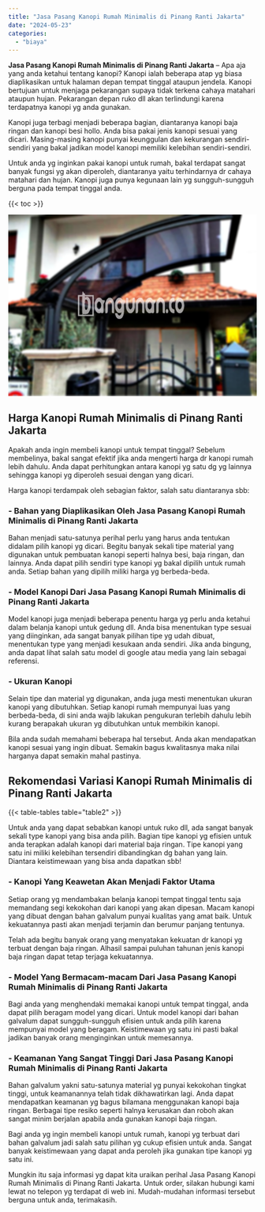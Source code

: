 ```yaml
---
title: "Jasa Pasang Kanopi Rumah Minimalis di Pinang Ranti Jakarta"
date: "2024-05-23"
categories: 
  - "biaya"
---
```


**Jasa Pasang Kanopi Rumah Minimalis di Pinang Ranti Jakarta** – Apa aja yang anda ketahui tentang kanopi? Kanopi ialah beberapa atap yg biasa diaplikasikan untuk halaman depan tempat tinggal ataupun jendela. Kanopi bertujuan untuk menjaga pekarangan supaya tidak terkena cahaya matahari ataupun hujan. Pekarangan depan ruko dll akan terlindungi karena terdapatnya kanopi yg anda gunakan.

Kanopi juga terbagi menjadi beberapa bagian, diantaranya kanopi baja ringan dan kanopi besi hollo. Anda bisa pakai jenis kanopi sesuai yang dicari. Masing-masing kanopi punyai keunggulan dan kekurangan sendiri-sendiri yang bakal jadikan model kanopi memiliki kelebihan sendiri-sendiri.

Untuk anda yg inginkan pakai kanopi untuk rumah, bakal terdapat sangat banyak fungsi yg akan diperoleh, diantaranya yaitu terhindarnya dr cahaya matahari dan hujan. Kanopi juga punya kegunaan lain yg sungguh-sungguh berguna pada tempat tinggal anda.

{{< toc >}}

![Jasa Pasang Kanopi Rumah Minimalis di Pinang Ranti Jakarta](/images/harga-kanopi-minimalis-04.png)

## Harga Kanopi Rumah Minimalis di Pinang Ranti Jakarta

Apakah anda ingin membeli kanopi untuk tempat tinggal? Sebelum membelinya, bakal sangat efektif jika anda mengerti harga dr kanopi rumah lebih dahulu. Anda dapat perhitungkan antara kanopi yg satu dg yg lainnya sehingga kanopi yg diperoleh sesuai dengan yang dicari.

Harga kanopi terdampak oleh sebagian faktor, salah satu diantaranya sbb:

### \- Bahan yang Diaplikasikan Oleh Jasa Pasang Kanopi Rumah Minimalis di Pinang Ranti Jakarta

Bahan menjadi satu-satunya perihal perlu yang harus anda tentukan didalam pilih kanopi yg dicari. Begitu banyak sekali tipe material yang digunakan untuk pembuatan kanopi seperti halnya besi, baja ringan, dan lainnya. Anda dapat pilih sendiri type kanopi yg bakal dipilih untuk rumah anda. Setiap bahan yang dipilih miliki harga yg berbeda-beda.

### \- Model Kanopi Dari Jasa Pasang Kanopi Rumah Minimalis di Pinang Ranti Jakarta

Model kanopi juga menjadi beberapa penentu harga yg perlu anda ketahui dalam belanja kanopi untuk gedung dll. Anda bisa menentukan type sesuai yang diinginkan, ada sangat banyak pilihan tipe yg udah dibuat, menentukan type yang menjadi kesukaan anda sendiri. Jika anda bingung, anda dapat lihat salah satu model di google atau media yang lain sebagai referensi.

### \- Ukuran Kanopi

Selain tipe dan material yg digunakan, anda juga mesti menentukan ukuran kanopi yang dibutuhkan. Setiap kanopi rumah mempunyai luas yang berbeda-beda, di sini anda wajib lakukan pengukuran terlebih dahulu lebih kurang berapakah ukuran yg dibutuhkan untuk membikin kanopi.

Bila anda sudah memahami beberapa hal tersebut. Anda akan mendapatkan kanopi sesuai yang ingin dibuat. Semakin bagus kwalitasnya maka nilai harganya dapat semakin mahal pastinya.

## Rekomendasi Variasi Kanopi Rumah Minimalis di Pinang Ranti Jakarta

{{< table-tables table="table2" >}}

Untuk anda yang dapat sebabkan kanopi untuk ruko dll, ada sangat banyak sekali type kanopi yang bisa anda pilih. Bagian tipe kanopi yg efisien untuk anda terapkan adalah kanopi dari material baja ringan. Tipe kanopi yang satu ini miliki kelebihan tersendiri dibandingkan dg bahan yang lain. Diantara keistimewaan yang bisa anda dapatkan sbb!

### \- Kanopi Yang Keawetan Akan Menjadi Faktor Utama

Setiap orang yg mendambakan belanja kanopi tempat tinggal tentu saja memandang segi kekokohan dari kanopi yang akan dipesan. Macam kanopi yang dibuat dengan bahan galvalum punyai kualitas yang amat baik. Untuk kekuatannya pasti akan menjadi terjamin dan berumur panjang tentunya.

Telah ada begitu banyak orang yang menyatakan kekuatan dr kanopi yg terbuat dengan baja ringan. Alhasil sampai puluhan tahunan jenis kanopi baja ringan dapat tetap terjaga kekuatannya.

### \- Model Yang Bermacam-macam Dari Jasa Pasang Kanopi Rumah Minimalis di Pinang Ranti Jakarta

Bagi anda yang menghendaki memakai kanopi untuk tempat tinggal, anda dapat pilih beragam model yang dicari. Untuk model kanopi dari bahan galvalum dapat sungguh-sungguh efisien untuk anda pilih karena mempunyai model yang beragam. Keistimewaan yg satu ini pasti bakal jadikan banyak orang menginginkan untuk memesannya.

### \- Keamanan Yang Sangat Tinggi Dari Jasa Pasang Kanopi Rumah Minimalis di Pinang Ranti Jakarta

Bahan galvalum yakni satu-satunya material yg punyai kekokohan tingkat tinggi, untuk keamanannya telah tidak dikhawatirkan lagi. Anda dapat mendapatkan keamanan yg bagus bilamana menggunakan kanopi baja ringan. Berbagai tipe resiko seperti halnya kerusakan dan roboh akan sangat minim berjalan apabila anda gunakan kanopi baja ringan.

Bagi anda yg ingin membeli kanopi untuk rumah, kanopi yg terbuat dari bahan galvalum jadi salah satu pilihan yg cukup efisien untuk anda. Sangat banyak keistimewaan yang dapat anda peroleh jika gunakan tipe kanopi yg satu ini.

Mungkin itu saja informasi yg dapat kita uraikan perihal Jasa Pasang Kanopi Rumah Minimalis di Pinang Ranti Jakarta. Untuk order, silakan hubungi kami lewat no telepon yg terdapat di web ini. Mudah-mudahan informasi tersebut berguna untuk anda, terimakasih.
